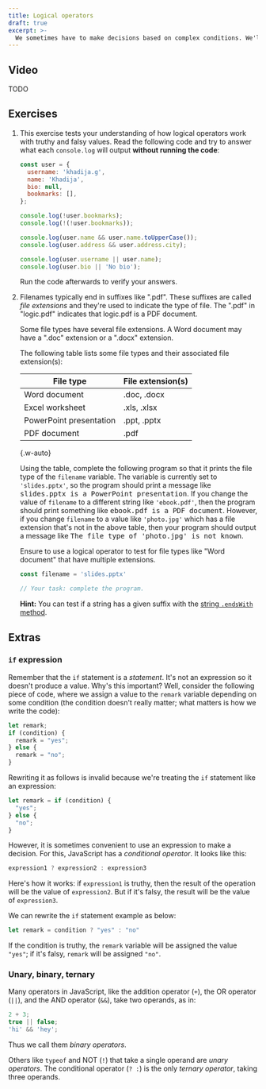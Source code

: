 ```yaml
---
title: Logical operators
draft: true
excerpt: >-
  We sometimes have to make decisions based on complex conditions. We'll discuss how to use logical operators to express these complex conditions. We'll also learn how the concept of truthy and falsy values relates to these operators.
---
```


## Video

TODO

## Exercises

1. This exercise tests your understanding of how logical operators work with truthy and falsy values. Read the following code and try to answer what each `console.log` will output **without running the code**:

    ```js
    const user = {
      username: 'khadija.g',
      name: 'Khadija',
      bio: null,
      bookmarks: [],
    };

    console.log(!user.bookmarks);
    console.log(!(!user.bookmarks));

    console.log(user.name && user.name.toUpperCase());
    console.log(user.address && user.address.city);

    console.log(user.username || user.name);
    console.log(user.bio || 'No bio');
    ```

    Run the code afterwards to verify your answers.

1. Filenames typically end in suffixes like ".pdf". These suffixes are called <i>file extensions</i> and they're used to indicate the type of file. The ".pdf" in "logic.pdf" indicates that logic.pdf is a PDF document.

    Some file types have several file extensions. A Word document may have a ".doc" extension or a ".docx" extension.

    The following table lists some file types and their associated file extension(s):

    | File type | File extension(s) |
    | --- | --- |
    | Word document | .doc, .docx |
    | Excel worksheet | .xls, .xlsx |
    | PowerPoint presentation | .ppt, .pptx |
    | PDF document | .pdf |

    {.w-auto}

    Using the table, complete the following program so that it prints the file type of the `filename` variable. The variable is currently set to `'slides.pptx'`, so the program should print a message like <samp>slides.pptx is a PowerPoint presentation</samp>. If you change the value of `filename` to a different string like `'ebook.pdf'`, then the program should print something like <samp>ebook.pdf is a PDF document</samp>. However, if you change `filename` to a value like `'photo.jpg'` which has a file extension that's not in the above table, then your program should output a message like <samp>The file type of 'photo.jpg' is not known</samp>.

    Ensure to use a logical operator to test for file types like "Word document" that have multiple extensions.

    ```js
    const filename = 'slides.pptx'

    // Your task: complete the program.
    ```

    **Hint:** You can test if a string has a given suffix with the [string `.endsWith` method](https://developer.mozilla.org/en-US/docs/Web/JavaScript/Reference/Global_Objects/String/endsWith).

## Extras

### `if` expression

Remember that the `if` statement is a _statement_. It's not an expression so it doesn't produce a value.
Why's this important? Well, consider the following piece of code, where we assign a value to the `remark`
variable depending on some condition (the condition doesn't really matter; what matters is how we write the code):

```js
let remark;
if (condition) {
  remark = "yes";
} else {
  remark = "no";
}
```

Rewriting it as follows is invalid because we're treating the `if` statement like an expression:

```js
let remark = if (condition) {
  "yes";
} else {
  "no";
}
```

However, it is sometimes convenient to use an expression to make a decision.
For this, JavaScript has a <i>conditional operator</i>. It looks like this:

```js
expression1 ? expression2 : expression3
```

Here's how it works: if `expression1` is truthy, then the result of the operation
will be the value of `expression2`. But if it's falsy, the result will be the value of `expression3`.

We can rewrite the `if` statement example as below:

```js
let remark = condition ? "yes" : "no"
```

If the condition is truthy, the `remark` variable will be assigned the value `"yes"`;
if it's falsy, `remark` will be assigned `"no"`.

### Unary, binary, ternary

Many operators in JavaScript, like the addition operator (`+`), the OR operator (`||`), and the AND operator (`&&`), take two operands, as in:

```js
2 + 3;
true || false;
'hi' && 'hey';
```

Thus we call them <i>binary operators</i>.

Others like `typeof` and NOT (`!`) that take a single operand are <i>unary operators</i>.
The conditional operator (`? :`) is the only <i>ternary operator</i>, taking three operands.
